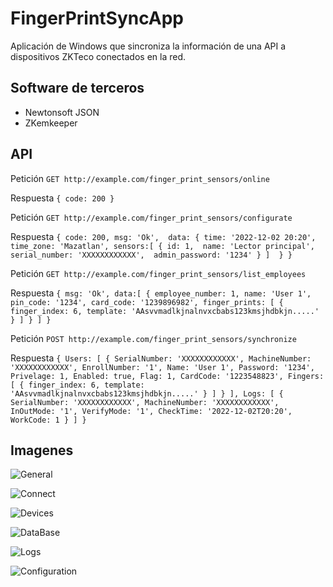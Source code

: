 # FingerPrintSyncApp

Aplicación de Windows que sincroniza la información de una API a dispositivos ZKTeco conectados en la red.

## Software de terceros

- Newtonsoft JSON
- ZKemkeeper

## API

Petición
`GET http://example.com/finger_print_sensors/online`

Respuesta
`{
    code: 200
}`

Petición
`GET http://example.com/finger_print_sensors/configurate`

Respuesta
`{
    code: 200,
    msg: 'Ok', 
    data: {
        time: '2022-12-02 20:20',
        time_zone: 'Mazatlan',
        sensors:[
            {
                id: 1, 
                name: 'Lector principal', 
                serial_number: 'XXXXXXXXXXXX', 
                admin_password: '1234'
            }
        ] 
    }
}`

Petición
`GET http://example.com/finger_print_sensors/list_employees`

Respuesta
`{
    msg: 'Ok',
    data:[
        {
            employee_number: 1,
            name: 'User 1',
            pin_code: '1234',
            card_code: '1239896982',
            finger_prints: [
                {
                    finger_index: 6,
                    template: 'AAsvvmadlkjnalnvxcbabs123kmsjhdbkjn.....'
                }
            ]
        }
    ]
}`

Petición
`POST http://example.com/finger_print_sensors/synchronize`

Respuesta
`{
    Users: [
        {
            SerialNumber: 'XXXXXXXXXXXX',
            MachineNumber: 'XXXXXXXXXXXX',
            EnrollNumber: '1',
            Name: 'User 1',
            Password: '1234',
            Privelage: 1,
            Enabled: true,
            Flag: 1,
            CardCode: '1223548823',
            Fingers: [
                {
                    finger_index: 6,
                    template: 'AAsvvmadlkjnalnvxcbabs123kmsjhdbkjn.....'
                }
            ]
        }
    ],
    Logs: [
        {
            SerialNumber: 'XXXXXXXXXXXX',
            MachineNumber: 'XXXXXXXXXXXX',
            InOutMode: '1',
            VerifyMode: '1',
            CheckTime: '2022-12-02T20:20',
            WorkCode: 1
        }
    ]
}`

## Imagenes

![General](https://github.com/EdgarPozas/FingerPrintSyncApp/images/GENERAL.png)

![Connect](https://github.com/EdgarPozas/FingerPrintSyncApp/images/Connect.png)

![Devices](https://github.com/EdgarPozas/FingerPrintSyncApp/images/Devices.png)

![DataBase](https://github.com/EdgarPozas/FingerPrintSyncApp/images/DataBase.png)

![Logs](https://github.com/EdgarPozas/FingerPrintSyncApp/images/Logs.png)

![Configuration](https://github.com/EdgarPozas/FingerPrintSyncApp/images/Configuration.png)

